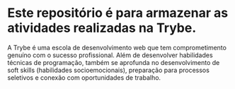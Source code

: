 # Este repositório é para armazenar as atividades realizadas na Trybe.

<p> A Trybe é uma escola de desenvolvimento web que tem comprometimento genuíno com o sucesso profissional. Além de desenvolver habilidades técnicas de programação, também se aprofunda no desenvolvimento de soft skills (habilidades socioemocionais), preparação para processos seletivos e conexão com oportunidades de trabalho.</p>
